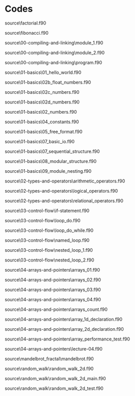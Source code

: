 # Codes

source\factorial.f90

source\fibonacci.f90

source\00-compiling-and-linking\module_1.f90

source\00-compiling-and-linking\module_2.f90

source\00-compiling-and-linking\program.f90

source\01-basics\01_hello_world.f90

source\01-basics\02b_float_numbers.f90

source\01-basics\02c_numbers.f90

source\01-basics\02d_numbers.f90

source\01-basics\02_numbers.f90

source\01-basics\04_constants.f90

source\01-basics\05_free_format.f90

source\01-basics\07_basic_io.f90

source\01-basics\07_sequential_structure.f90

source\01-basics\08_modular_structure.f90

source\01-basics\09_module_nesting.f90

source\02-types-and-operators\arithmetic_operators.f90

source\02-types-and-operators\logical_operators.f90

source\02-types-and-operators\relational_operators.f90

source\03-control-flow\if-statement.f90

source\03-control-flow\loop_do.f90

source\03-control-flow\loop_do_while.f90

source\03-control-flow\named_loop.f90

source\03-control-flow\nested_loop_1.f90

source\03-control-flow\nested_loop_2.f90

source\04-arrays-and-pointers\arrays_01.f90

source\04-arrays-and-pointers\arrays_02.f90

source\04-arrays-and-pointers\arrays_03.f90

source\04-arrays-and-pointers\arrays_04.f90

source\04-arrays-and-pointers\arrays_count.f90

source\04-arrays-and-pointers\array_1d_declaration.f90

source\04-arrays-and-pointers\array_2d_declaration.f90

source\04-arrays-and-pointers\array_performance_test.f90

source\04-arrays-and-pointers\lecture-04.f90

source\mandelbrot_fractal\mandelbrot.f90

source\random_walk\random_walk_2d.f90

source\random_walk\random_walk_2d_main.f90

source\random_walk\random_walk_2d_test.f90
